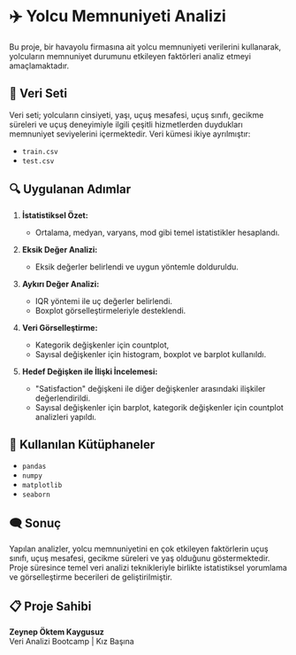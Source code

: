 # ✈️ Yolcu Memnuniyeti Analizi

Bu proje, bir havayolu firmasına ait yolcu memnuniyeti verilerini kullanarak, yolcuların memnuniyet durumunu etkileyen faktörleri analiz etmeyi amaçlamaktadır.

## 📁 Veri Seti

Veri seti; yolcuların cinsiyeti, yaşı, uçuş mesafesi, uçuş sınıfı, gecikme süreleri ve uçuş deneyimiyle ilgili çeşitli hizmetlerden duydukları memnuniyet seviyelerini içermektedir. Veri kümesi ikiye ayrılmıştır:

- `train.csv`
- `test.csv`

## 🔍 Uygulanan Adımlar

1. **İstatistiksel Özet:**
   - Ortalama, medyan, varyans, mod gibi temel istatistikler hesaplandı.

2. **Eksik Değer Analizi:**
   - Eksik değerler belirlendi ve uygun yöntemle dolduruldu.

3. **Aykırı Değer Analizi:**
   - IQR yöntemi ile uç değerler belirlendi.
   - Boxplot görselleştirmeleriyle desteklendi.

4. **Veri Görselleştirme:**
   - Kategorik değişkenler için countplot,
   - Sayısal değişkenler için histogram, boxplot ve barplot kullanıldı.

5. **Hedef Değişken ile İlişki İncelemesi:**
   - "Satisfaction" değişkeni ile diğer değişkenler arasındaki ilişkiler değerlendirildi.
   - Sayısal değişkenler için barplot, kategorik değişkenler için countplot analizleri yapıldı.

## 📌 Kullanılan Kütüphaneler

- `pandas`
- `numpy`
- `matplotlib`
- `seaborn`

## 🗨️ Sonuç

Yapılan analizler, yolcu memnuniyetini en çok etkileyen faktörlerin uçuş sınıfı, uçuş mesafesi, gecikme süreleri ve yaş olduğunu göstermektedir. Proje süresince temel veri analizi teknikleriyle birlikte istatistiksel yorumlama ve görselleştirme becerileri de geliştirilmiştir.

## 📋 Proje Sahibi

**Zeynep Öktem Kaygusuz**  
Veri Analizi Bootcamp | Kız Başına

